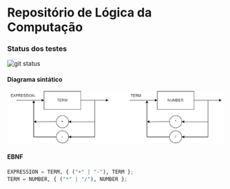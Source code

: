 # Repositório de Lógica da Computação

### Status dos testes

![git status](http://3.129.230.99/svg/benikraco/LogCompBeni/)

#### Diagrama sintático

![1677527145466](image/README/1677527145466.png)

#### EBNF

```python
EXPRESSION = TERM, { ("+" | "-"), TERM };
TERM = NUMBER, { ("*" | "/"), NUMBER };
```
